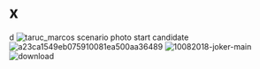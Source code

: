 # x
d
![taruc_marcos scenario photo start candidate](https://user-images.githubusercontent.com/111965282/186369803-25fd54bd-a45b-4ed3-b233-a5510ec6da83.png)
![a23ca1549eb075910081ea500aa36489](https://user-images.githubusercontent.com/111965282/186954085-78bd9f17-676e-4eb5-8411-125c31fa04e7.jpg)
![10082018-joker-main](https://user-images.githubusercontent.com/111965282/187039393-607dfaa6-78c8-42c9-9374-06ee9e02c96f.jpg)
![download](https://user-images.githubusercontent.com/111965282/187076014-5afd77eb-7eec-4bde-a7b6-17b2d20c6845.jpg)
